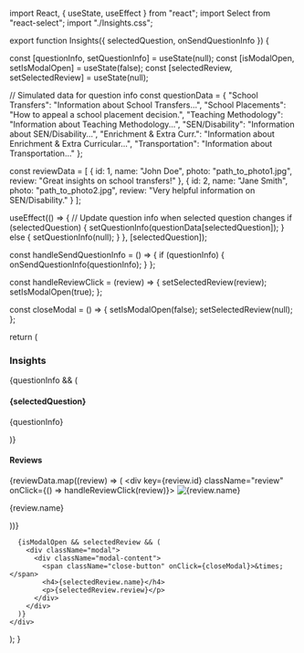 import React, { useState, useEffect } from "react";
import Select from "react-select";
import "./Insights.css";

export function Insights({ selectedQuestion, onSendQuestionInfo }) {
  
  const [questionInfo, setQuestionInfo] = useState(null);
  const [isModalOpen, setIsModalOpen] = useState(false);
  const [selectedReview, setSelectedReview] = useState(null);

  // Simulated data for question info
  const questionData = {
    "School Transfers": "Information about School Transfers...",
    "School Placements": "How to appeal a school placement decision.",
    "Teaching Methodology": "Information about Teaching Methodology...",
    "SEN/Disability": "Information about SEN/Disability...",
    "Enrichment & Extra Curr.": "Information about Enrichment & Extra Curricular...",
    "Transportation": "Information about Transportation..."
  };

  const reviewData = [
    { id: 1, name: "John Doe", photo: "path_to_photo1.jpg", review: "Great insights on school transfers!" },
    { id: 2, name: "Jane Smith", photo: "path_to_photo2.jpg", review: "Very helpful information on SEN/Disability." }
  ];

  useEffect(() => {
    // Update question info when selected question changes
    if (selectedQuestion) {
      setQuestionInfo(questionData[selectedQuestion]);
    } else {
      setQuestionInfo(null);
    }
  }, [selectedQuestion]);

  const handleSendQuestionInfo = () => {
    if (questionInfo) {
      onSendQuestionInfo(questionInfo);
    }
  };

  const handleReviewClick = (review) => {
    setSelectedReview(review);
    setIsModalOpen(true);
  };

  const closeModal = () => {
    setIsModalOpen(false);
    setSelectedReview(null);
  };

  return (
    <div className="insights-container">
      <h3>Insights</h3>
      {questionInfo && (
        <div className="selected-question">
          <h4>{selectedQuestion}</h4>
          <p onClick={handleSendQuestionInfo}>{questionInfo}</p>
        </div>
      )}
      <div className="review-section">
        <h4>Reviews</h4>
        {reviewData.map((review) => (
          <div key={review.id} className="review" onClick={() => handleReviewClick(review)}>
            <img src={review.photo} alt={review.name} className="review-photo" />
            <p>{review.name}</p>
          </div>
        ))}
      </div>

      {isModalOpen && selectedReview && (
        <div className="modal">
          <div className="modal-content">
            <span className="close-button" onClick={closeModal}>&times;</span>
            <h4>{selectedReview.name}</h4>
            <p>{selectedReview.review}</p>
          </div>
        </div>
      )}
    </div>
  );
}
